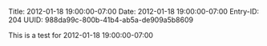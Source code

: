 Title: 2012-01-18 19:00:00-07:00
Date: 2012-01-18 19:00:00-07:00
Entry-ID: 204
UUID: 988da99c-800b-41b4-ab5a-de909a5b8609

This is a test for 2012-01-18 19:00:00-07:00
